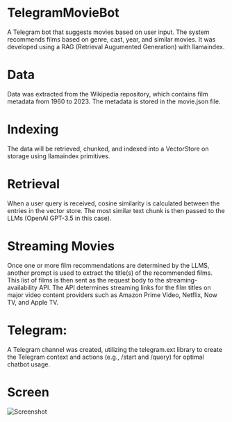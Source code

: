 # TelegramMovieBot
A Telegram bot that suggests movies based on user input. The system recommends films based on genre, cast, year, and similar movies. It was developed using a RAG (Retrieval Augumented Generation) with llamaindex.

# Data
Data was extracted from the Wikipedia repository, which contains film metadata from 1960 to 2023. The metadata is stored in the movie.json file.

# Indexing
The data will be retrieved, chunked, and indexed into a VectorStore on storage using llamaindex primitives.

# Retrieval
When a user query is received, cosine similarity is calculated between the entries in the vector store. The most similar text chunk is then passed to the LLMs (OpenAI GPT-3.5 in this case).

# Streaming Movies
Once one or more film recommendations are determined by the LLMS, another prompt is used to extract the title(s) of the recommended films. This list of films is then sent as the request body to the streaming-availability API. The API determines streaming links for the film titles on major video content providers such as Amazon Prime Video, Netflix, Now TV, and Apple TV.

# Telegram: 
A Telegram channel was created, utilizing the telegram.ext library to create the Telegram context and actions (e.g., /start and /query) for optimal chatbot usage.

# Screen
![Screenshot](images/telegram2.jpeg)
